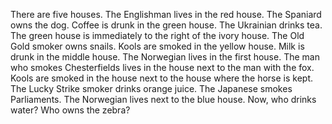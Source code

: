 There are five houses. The Englishman lives in the red house. The Spaniard owns the dog. Coffee is drunk in the green house. The Ukrainian drinks tea. The green house is immediately to the right of the ivory house. The Old Gold smoker owns snails. Kools are smoked in the yellow house. Milk is drunk in the middle house. The Norwegian lives in the first house. The man who smokes Chesterfields lives in the house next to the man with the fox. Kools are smoked in the house next to the house where the horse is kept. The Lucky Strike smoker drinks orange juice. The Japanese smokes Parliaments. The Norwegian lives next to the blue house. Now, who drinks water? Who owns the zebra? 